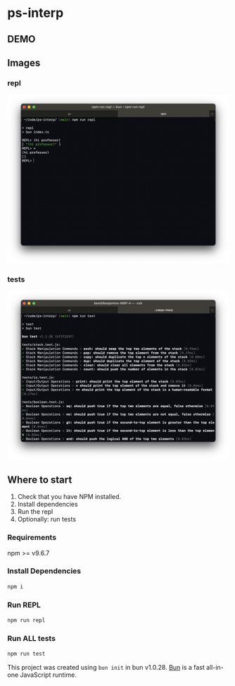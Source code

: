 # ps-interp

## DEMO

## Images

### repl

![repl](repl.png)

### tests

![repl](test.png)

## Where to start

1. Check that you have NPM installed.
2. Install dependencies
3. Run the repl
4. Optionally: run tests

### Requirements

npm >= v9.6.7

### Install Dependencies

```bash
npm i
```

### Run REPL

```bash
npm run repl
```

### Run ALL tests

```bash
npm run test
```

This project was created using `bun init` in bun v1.0.28. [Bun](https://bun.sh) is a fast all-in-one JavaScript runtime.
